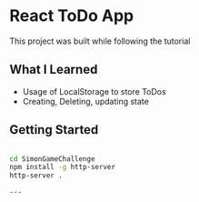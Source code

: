 # React ToDo App

This project was built while following the tutorial

## What I Learned

- Usage of LocalStorage to store ToDos
- Creating, Deleting, updating state

## Getting Started

```bash

cd SimonGameChallenge
npm install -g http-server
http-server .

---
```
